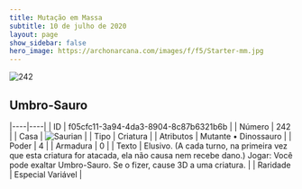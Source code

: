 ```yaml
---
title: Mutação em Massa
subtitle: 10 de julho de 2020
layout: page
show_sidebar: false
hero_image: https://archonarcana.com/images/f/f5/Starter-mm.jpg
---
```


![242](https://cdn.keyforgegame.com/media/card_front/pt/479_242_R484V89HMVQC_pt.png)

## Umbro-Sauro

|----|----|
| ID | f05cfc11-3a94-4da3-8904-8c87b6321b6b |
| Número | 242 |
| Casa | ![Saurian](https://archonarcana.com/images/thumb/9/9e/Saurian_P.png/22px-Saurian_P.png "Sauro") |
| Tipo | Criatura |
| Atributos | Mutante • Dinossauro |
| Poder | 4 |
| Armadura | 0 |
| Texto | Elusivo. (A cada turno, na primeira vez que esta criatura for atacada, ela não causa nem recebe dano.) Jogar: Você pode exaltar Umbro-Sauro. Se o fizer, cause 3D a uma criatura. |
| Raridade | Especial Variável |
